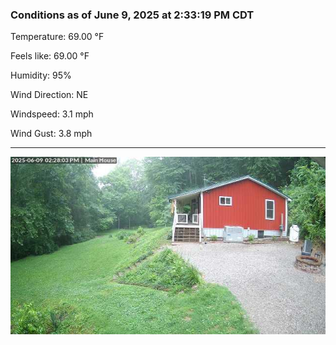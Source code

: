 ### Conditions as of June 9, 2025 at 2:33:19 PM CDT 

Temperature: 69.00 &deg;F

Feels like: 69.00 &deg;F

Humidity: 95%

Wind Direction: NE

Windspeed: 3.1 mph

Wind Gust: 3.8 mph

---

<img src="./images/latest.jpeg"/>

